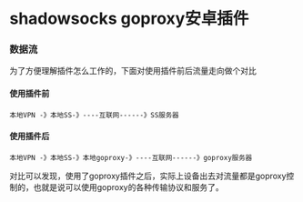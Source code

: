 # shadowsocks goproxy安卓插件
 
### 数据流
为了方便理解插件怎么工作的，下面对使用插件前后流量走向做个对比

#### 使用插件前

```text
本地VPN -》本地SS-》----互联网------》SS服务器
```

#### 使用插件后

```text
本地VPN -》本地SS-》本地goproxy-》----互联网------》goproxy服务器
```

对比可以发现，使用了goproxy插件之后，实际上设备出去对流量都是goproxy控制的，也就是说可以使用goproxy的各种传输协议和服务了。
